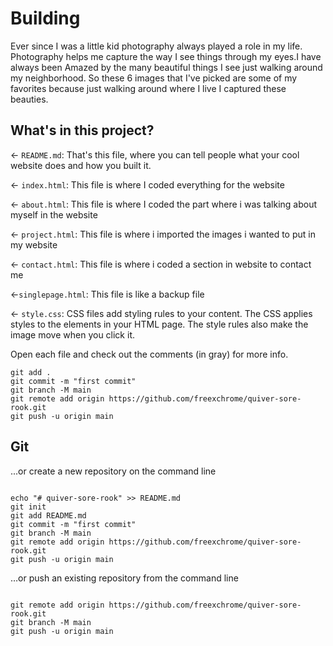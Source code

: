 # Building

Ever since I was a little kid photography always played a role in my
life. Photography helps me capture the way I see things through my
eyes.I have always been Amazed by the many beautiful things I see just
walking around my neighborhood. So these 6 images that I've picked are
some of my favorites because just walking around where I live I
captured these beauties.

## What's in this project?

← `README.md`: That's this file, where you can tell people what your cool website does and how you built it.

← `index.html`: This file is where I coded everything for the website

← `about.html`: This file is where I coded the part where i was talking about myself in the website

← `project.html`: This file is where i imported the images i wanted to put in my website

← `contact.html`: This file is where i coded a section in website to contact me

←`singlepage.html`: This file is like a backup file

← `style.css`: CSS files add styling rules to your content. The CSS applies styles to the elements in your HTML page. The style rules also make the image move when you click it.

Open each file and check out the comments (in gray) for more info.

```
git add .
git commit -m "first commit"
git branch -M main
git remote add origin https://github.com/freexchrome/quiver-sore-rook.git
git push -u origin main
```

## Git

...or create a new repository on the command line

```

echo "# quiver-sore-rook" >> README.md
git init
git add README.md
git commit -m "first commit"
git branch -M main
git remote add origin https://github.com/freexchrome/quiver-sore-rook.git
git push -u origin main
```

…or push an existing repository from the command line

```

git remote add origin https://github.com/freexchrome/quiver-sore-rook.git
git branch -M main
git push -u origin main
```
